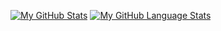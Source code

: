 [![My GitHub Stats](https://github-readme-stats.vercel.app/api/?username=hendrynm&count_private=true&theme=dark&showicons=true)]()
[![My GitHub Language Stats](https://github-readme-stats.vercel.app/api/top-langs/?username=hendrynm&langs_count=5&theme=dark)]()
